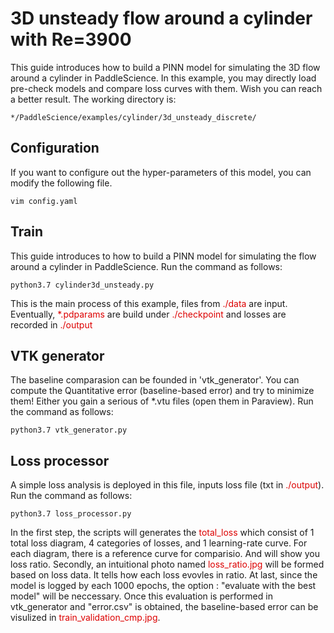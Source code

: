 [//]: <> (title: Flow around a cylinder use case tutorial, author: Yanbo Zhang @zhangyanbo at baidu.com)


# 3D unsteady flow around a cylinder with Re=3900
This guide introduces how to build a PINN model for simulating the 3D flow around a cylinder in PaddleScience.
In this example,  you may directly load pre-check models and compare loss curves with them. Wish you can reach a better result. 
The working directory is:
```
*/PaddleScience/examples/cylinder/3d_unsteady_discrete/
```

## Configuration
If you want to configure out the hyper-parameters of this model, you can modify the following file.
```
vim config.yaml
```

## Train
This guide introduces to how to build a PINN model for simulating the flow around a cylinder in PaddleScience.
Run the command as follows:
```
python3.7 cylinder3d_unsteady.py
```
This is the main process of this example, files from <font color="#dd0000">./data</font> are input. Eventually, <font color="#dd0000">*.pdparams</font> are build under <font color="#dd0000">./checkpoint</font> and losses are recorded in <font color="#dd0000">./output</font>

## VTK generator
The baseline comparasion can be founded in 'vtk_generator'. You can compute the Quantitative error (baseline-based error) and try to minimize them! Either you gain a serious of *.vtu files (open them in Paraview).
Run the command as follows:
```
python3.7 vtk_generator.py
```

## Loss processor
A simple loss analysis is deployed in this file, inputs loss file (txt in <font color="#dd0000">./output</font>).
Run the command as follows:
```
python3.7 loss_processor.py
```
In the first step, the scripts will generates the <font color="#dd0000">total_loss</font> which consist of 1 total loss diagram, 4 categories of losses, and 1 learning-rate curve. For each diagram, there is a reference curve for comparisio. And will show you loss ratio. Secondly, an intuitional photo named <font color="#dd0000">loss_ratio.jpg</font> will be formed based on loss data. It tells how each loss evovles in ratio. At last, since the model is logged by each 1000 epochs, the option : "evaluate with the best model" will be neccessary. Once this evaluation is performed in vtk_generator and "error.csv" is obtained, the baseline-based error can be visulized in <font color="#dd0000">train_validation_cmp.jpg</font>.
